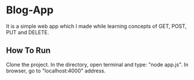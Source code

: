 # Blog-App
It is a simple web app which I made while learning concepts of GET, POST, PUT and DELETE. 

## How To Run

Clone the project.
In the directory, open terminal and type: "node app.js".
In browser, go to "localhost:4000" address.
